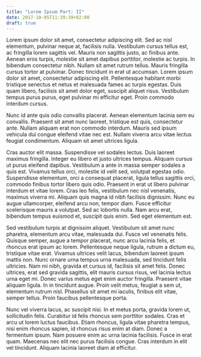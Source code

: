 ```yaml
---
title: "Lorem Ipsum Part: II"
date: 2017-10-05T11:39:39+02:00
draft: true
---
```

Lorem ipsum dolor sit amet, consectetur adipiscing elit. Sed ac nisl elementum, pulvinar neque at, facilisis nulla. Vestibulum cursus tellus est, ac fringilla lorem sagittis vel. Mauris non sagittis justo, ac finibus ante. Aenean eros turpis, molestie sit amet dapibus porttitor, molestie ac turpis. In bibendum consectetur nibh. Nullam sit amet rutrum tellus. Mauris fringilla cursus tortor at pulvinar. Donec tincidunt in erat ut accumsan. Lorem ipsum dolor sit amet, consectetur adipiscing elit. Pellentesque habitant morbi tristique senectus et netus et malesuada fames ac turpis egestas. Duis quam libero, facilisis sit amet dolor eget, suscipit aliquet risus. Vestibulum tempus purus purus, eget pulvinar mi efficitur eget. Proin commodo interdum cursus.

Nunc id ante quis odio convallis placerat. Aenean elementum lacinia sem eu convallis. Praesent sit amet nunc laoreet, tristique est quis, consectetur ante. Nullam aliquam erat non commodo interdum. Mauris sed ipsum vehicula dui congue eleifend vitae nec est. Nullam viverra arcu vitae lectus feugiat condimentum. Aliquam sit amet ultrices ligula.

Cras auctor elit massa. Suspendisse vel sodales lectus. Duis laoreet maximus fringilla. Integer eu libero et justo ultrices tempus. Aliquam cursus ut purus eleifend dapibus. Vestibulum a ante in massa semper sodales a quis est. Vivamus tellus orci, molestie id velit sed, volutpat egestas odio. Suspendisse elementum, orci a consequat placerat, ligula tellus sagittis orci, commodo finibus tortor libero quis odio. Praesent in erat ut libero pulvinar interdum et vitae lorem. Cras leo felis, vestibulum nec nisl venenatis, maximus viverra mi. Aliquam quis magna id nibh facilisis dignissim. Nunc eu augue ullamcorper, eleifend arcu non, tempor diam. Fusce efficitur scelerisque mauris a volutpat. Sed ac lobortis nulla. Nam arcu erat, bibendum tempus euismod et, suscipit quis enim. Sed eget elementum est.

Sed vestibulum turpis at dignissim aliquet. Vestibulum sit amet nunc pharetra, elementum arcu vitae, malesuada dui. Fusce vel venenatis felis. Quisque semper, augue a tempor placerat, nunc arcu lacinia felis, et rhoncus erat ipsum ac lorem. Pellentesque neque ligula, rutrum a dictum eu, tristique vitae erat. Vivamus ultrices velit lacus, bibendum laoreet ipsum mattis non. Nunc ornare urna tempus urna malesuada, sed tincidunt felis ultricies. Nam mi nibh, gravida et cursus id, facilisis sit amet felis. Donec ultrices, erat sed gravida sagittis, elit mauris cursus risus, vel lacinia lectus urna eget mi. Donec varius metus eget enim auctor fringilla. Praesent vitae aliquam ligula. In in tincidunt augue. Proin velit metus, feugiat a sem ut, elementum rutrum nisl. Phasellus sit amet mi iaculis, finibus elit vitae, semper tellus. Proin faucibus pellentesque porta.

Nunc vel viverra lacus, ac suscipit nisi. In et metus porta, gravida lorem ut, sollicitudin felis. Curabitur id felis rhoncus sem porttitor sodales. Cras et arcu ut lorem luctus faucibus. Etiam rhoncus, ligula vitae pharetra tempus, nisi enim rhoncus sapien, id rhoncus risus enim at diam. Donec a fermentum ipsum. Nam posuere enim ac urna lacinia facilisis. Fusce in erat quam. Maecenas nec elit nec purus facilisis congue. Cras interdum in elit vel tincidunt. Aliquam lacinia laoreet diam at efficitur.
